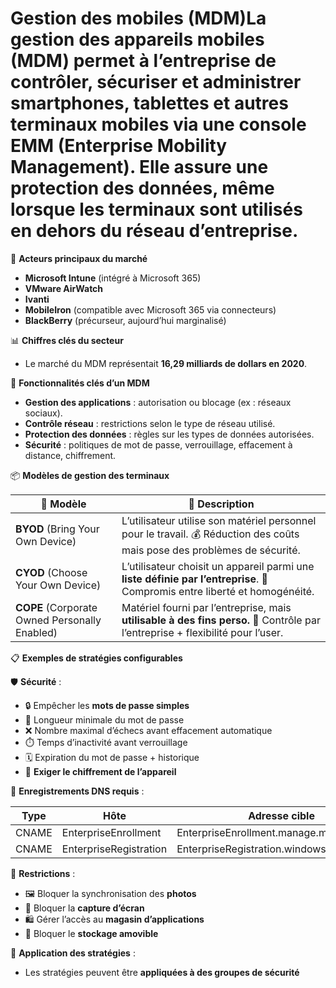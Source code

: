 # Gestion des mobiles (MDM)La **gestion des appareils mobiles** (MDM) permet à l’entreprise de **contrôler, sécuriser et administrer** smartphones, tablettes et autres terminaux mobiles via une console **EMM (Enterprise Mobility Management)**. Elle assure une **protection des données**, même lorsque les terminaux sont utilisés en dehors du réseau d’entreprise.



🏢 **Acteurs principaux du marché**

- **Microsoft Intune** (intégré à Microsoft 365)
- **VMware AirWatch**
- **Ivanti**
- **MobileIron** (compatible avec Microsoft 365 via connecteurs)
- **BlackBerry** (précurseur, aujourd’hui marginalisé)



📊 **Chiffres clés du secteur**

- Le marché du MDM représentait **16,29 milliards de dollars en 2020**.



🔐 **Fonctionnalités clés d’un MDM**

- **Gestion des applications** : autorisation ou blocage (ex : réseaux sociaux).
- **Contrôle réseau** : restrictions selon le type de réseau utilisé.
- **Protection des données** : règles sur les types de données autorisées.
- **Sécurité** : politiques de mot de passe, verrouillage, effacement à distance, chiffrement.



📦 **Modèles de gestion des terminaux**

| **🔄 Modèle** | **📝 Description** |
|----|----|
| **BYOD** (Bring Your Own Device) | L’utilisateur utilise son matériel personnel pour le travail. 💰 Réduction des coûts mais pose des problèmes de sécurité. |
| **CYOD** (Choose Your Own Device) | L’utilisateur choisit un appareil parmi une **liste définie par l’entreprise**. 🤝 Compromis entre liberté et homogénéité. |
| **COPE** (Corporate Owned Personally Enabled) | Matériel fourni par l’entreprise, mais **utilisable à des fins perso.** 🔐 Contrôle par l’entreprise + flexibilité pour l’user. |



📋 **Exemples de stratégies configurables**

🛡️ **Sécurité** :

- 🔒 Empêcher les **mots de passe simples**
- 🔢 Longueur minimale du mot de passe
- ❌ Nombre maximal d’échecs avant effacement automatique
- ⏱️ Temps d’inactivité avant verrouillage
- 🗓️ Expiration du mot de passe + historique
- 🔐 **Exiger le chiffrement de l’appareil**

📡 **Enregistrements DNS requis** :

| **Type** | **Hôte**               | **Adresse cible**                         |
|----------|------------------------|-------------------------------------------|
| CNAME    | EnterpriseEnrollment   | EnterpriseEnrollment.manage.microsoft.com |
| CNAME    | EnterpriseRegistration | EnterpriseRegistration.windows.net        |



📵 **Restrictions** :

- 🖼️ Bloquer la synchronisation des **photos**
- 📸 Bloquer la **capture d’écran**
- 🛍️ Gérer l’accès au **magasin d’applications**
- 💾 Bloquer le **stockage amovible**

🎯 **Application des stratégies** :

- Les stratégies peuvent être **appliquées à des groupes de sécurité**
